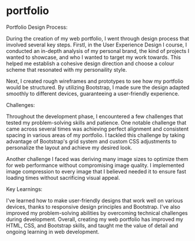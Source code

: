 # portfolio
Portfolio Design Process:

During the creation of my web portfolio, I went through design process that involved several key steps. Firstl, in the User Experience Design I course, I conducted an in-depth analysis of my personal brand, the kind of projects I wanted to showcase, and who I wanted to target my work towards. This helped me establish a cohesive design direction and choose a colour scheme that resonated with my personaility style.

Next, I created rough wireframes and prototypes to see how my portfolio would be structured. By utilizing Bootstrap, I made sure the design adapted smoothly to different devices, guaranteeing a user-friendly experience.

Challenges:

Throughout the development phase, I encountered a few challenges that tested my problem-solving skills and patience. One notable challenge that came across several times was achieving perfect alignment and consistent spacing in various areas of my portfolio. I tackled this challenge by taking advantage of Bootstrap's grid system and custom CSS adjustments to personalize the layout and achieve my desired look.

Another challenge I faced was deriving many image sizes to optimize them for web performance without compromising image quality. I implemented image compression to every image that I believed needed it to ensure fast loading times without sacrificing visual appeal.

Key Learnings:

I've learned how to make user-friendly designs that work well on various devices, thanks to responsive design principles and Bootstrap. I've also improved my problem-solving abilities by overcoming technical challenges during development. Overall, creating my web portfolio has improved my HTML, CSS, and Bootstrap skills, and taught me the value of detail and ongoing learning in web development.